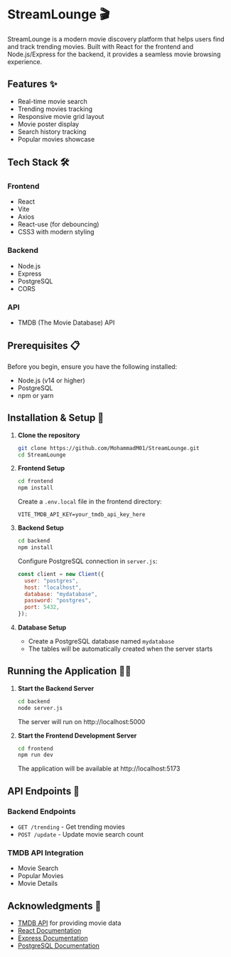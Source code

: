 # StreamLounge 🎬

StreamLounge is a modern movie discovery platform that helps users find and track trending movies. Built with React for the frontend and Node.js/Express for the backend, it provides a seamless movie browsing experience.

## Features ✨

- Real-time movie search
- Trending movies tracking
- Responsive movie grid layout
- Movie poster display
- Search history tracking
- Popular movies showcase

## Tech Stack 🛠️

### Frontend
- React
- Vite
- Axios
- React-use (for debouncing)
- CSS3 with modern styling

### Backend
- Node.js
- Express
- PostgreSQL
- CORS

### API
- TMDB (The Movie Database) API

## Prerequisites 📋

Before you begin, ensure you have the following installed:
- Node.js (v14 or higher)
- PostgreSQL
- npm or yarn

## Installation & Setup 🚀

1. **Clone the repository**
   ```bash
   git clone https://github.com/MohammadM01/StreamLounge.git
   cd StreamLounge
   ```

2. **Frontend Setup**
   ```bash
   cd frontend
   npm install
   ```
   Create a `.env.local` file in the frontend directory:
   ```env
   VITE_TMDB_API_KEY=your_tmdb_api_key_here
   ```

3. **Backend Setup**
   ```bash
   cd backend
   npm install
   ```
   Configure PostgreSQL connection in `server.js`:
   ```javascript
   const client = new Client({
     user: "postgres",
     host: "localhost",
     database: "mydatabase",
     password: "postgres",
     port: 5432,
   });
   ```

4. **Database Setup**
   - Create a PostgreSQL database named `mydatabase`
   - The tables will be automatically created when the server starts

## Running the Application 🏃‍♂️

1. **Start the Backend Server**
   ```bash
   cd backend
   node server.js
   ```
   The server will run on http://localhost:5000

2. **Start the Frontend Development Server**
   ```bash
   cd frontend
   npm run dev
   ```
   The application will be available at http://localhost:5173

## API Endpoints 🔌

### Backend Endpoints
- `GET /trending` - Get trending movies
- `POST /update` - Update movie search count

### TMDB API Integration
- Movie Search
- Popular Movies
- Movie Details

## Acknowledgments 🙏

- [TMDB API](https://www.themoviedb.org/documentation/api) for providing movie data
- [React Documentation](https://reactjs.org/)
- [Express Documentation](https://expressjs.com/)
- [PostgreSQL Documentation](https://www.postgresql.org/)
